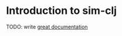 # Introduction to sim-clj

TODO: write [great documentation](http://jacobian.org/writing/what-to-write/)
